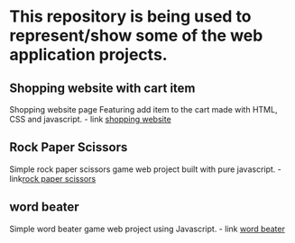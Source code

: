 # This repository is being used to represent/show some of the web application projects.

## Shopping website with cart item
Shopping website page Featuring add item to the cart made with HTML, CSS and javascript. - link [shopping website](https://lemidia.github.io/shopping-web-javascript/)
## Rock Paper Scissors
Simple rock paper scissors game web project built with pure javascript. - link[rock paper scissors](https://lemidia.github.io/rock-paper-scissors/)
## word beater
Simple word beater game web project using Javascript. - link [word beater](https://lemidia.github.io/word-beater-webgame/dist/)
